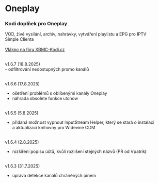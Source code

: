 <h1>Oneplay</h1>
<p>
<h3>Kodi doplňek pro Oneplay</h3>
<p>
VOD, živé vysílání, archiv, nahrávky, vytváření playlistu a EPG pro IPTV Simple Clienta<br><br>
<a href="https://www.xbmc-kodi.cz/prispevek-oneplay">Vlákno na fóru XBMC-Kodi.cz</a><br><br>
</p>
<p>
v1.6.7 (18.8.2025)<br>
- odfiltrování nedostupných promo kanálů<br><br>

v1.6.6 (17.8.2025)<br>
- ošetření problémů s oblíbenými kanály Oneplay<br>
- náhrada obsolete funkce utcnow<br><br>

v1.6.5 (5.8.2025)<br>
- přidaná možnost vypnout InputStream Helper, který se stará o instalaci a aktualizaci knihovny pro Widevine CDM<br><br>

v1.6.4 (2.8.2025)<br>
- rozšíření popisu účtů, kvůli rozlišení stejných názvů (PR od Vpatrik)<br><br>

v1.6.3 (31.7.2025)<br>
- úprava detekce kanálů chráněných pinem<br><br>
</p>
